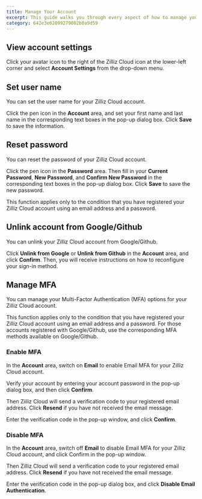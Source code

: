 ```yaml
---
title: Manage Your Account
excerpt: This guide walks you through every aspect of how to manage your Zilliz Cloud account.
category: 642e3e62099279002b0a9d59
---
```


## View account settings

Click your avatar icon to the right of the Zilliz Cloud icon at the lower-left corner and select **Account Settings** from the drop-down menu.

## Set user name

You can set the user name for your Zilliz Cloud account.

Click the pen icon in the **Account** area, and set your first name and last name in the corresponding text boxes in the pop-up dialog box. Click **Save** to save the information.

## Reset password

You can reset the password of your Zilliz Cloud account.

Click the pen icon in the **Password** area. Then fill in your **Current Password**, **New Password**, and **Confirm New Password** in the corresponding text boxes in the pop-up dialog box. Click **Save** to save the new password.

This function applies only to the condition that you have registered your Zilliz Cloud account using an email address and a password.

## Unlink account from Google/Github

You can unlink your Zilliz Cloud account from Google/Github.

Click **Unlink from Google** or **Unlink from Github** in the **Account** area, and click **Confirm**. Then, you will receive instructions on how to reconfigure your sign-in method.

## Manage MFA

You can manage your Multi-Factor Authentication (MFA) options for your Zilliz Cloud account.

This function applies only to the condition that you have registered your Zilliz Cloud account using an email address and a password. For those accounts registered with Google/Github, use the corresponding MFA methods available on Google/Github.

### Enable MFA

In the **Account** area, switch on **Email** to enable Email MFA for your Zilliz Cloud account.

Verify your account by entering your account password in the pop-up dialog box, and then click **Confirm**.

Then Ziiliz Cloud will send a verification code to your registered email address. Click **Resend** if you have not received the email message.

Enter the verification code in the pop-up window, and click **Confirm**.

### Disable MFA

In the **Account** area, switch off **Email** to disable Email MFA for your Zilliz Cloud account, and click Confirm in the pop-up window.

Then Zilliz Cloud will send a verification code to your registered email address. Click **Resend** if you have not received the email message.

Enter the verification code in the pop-up dialog box, and click **Disable Email Authentication**.
